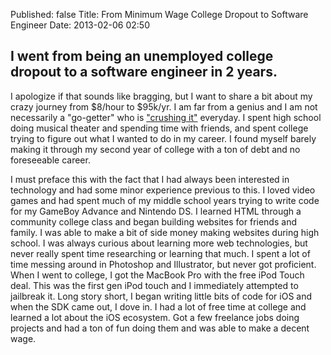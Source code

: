 Published: false
Title: From Minimum Wage College Dropout to Software Engineer
Date: 2013-02-06 02:50 

I went from being an unemployed college dropout to a software engineer in 2 years.
--------
I apologize if that sounds like bragging, but I want to share a bit about my crazy journey from $8/hour to $95k/yr.  I am far from a genius and I am not necessarily a "go-getter" who is ["crushing it"](http://crushitbook.com/ "crush it book") everyday.  I spent high school doing musical theater and spending time with friends, and spent college trying to figure out what I wanted to do in my career.  I found myself barely making it through my second year of college with a ton of debt and no foreseeable career.

I must preface this with the fact that I had always been interested in technology and had some minor experience previous to this.  I loved video games and had spent much of my middle school years trying to write code for my GameBoy Advance and Nintendo DS.  I learned HTML through a community college class and began building websites for friends and family.  I was able to make a bit of side money making websites during high school.  I was always curious about learning more web technologies, but never really spent time researching or learning that much.  I spent a lot of time messing around in Photoshop and Illustrator, but never got proficient.  When I went to college, I got the MacBook Pro with the free iPod Touch deal.  This was the first gen iPod touch and I immediately attempted to jailbreak it.  Long story short, I began writing little bits of code for iOS and when the SDK came out, I dove in.  I had a lot of free time at college and learned a lot about the iOS ecosystem.  Got a few freelance jobs doing projects and had a ton of fun doing them and was able to make a decent wage.  